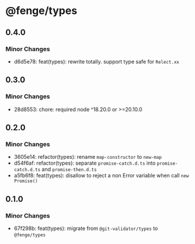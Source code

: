 # @fenge/types

## 0.4.0

### Minor Changes

- d6d5e78: feat(types): rewrite totally. support type safe for `Relect.xx`

## 0.3.0

### Minor Changes

- 28d8553: chore: required node ^18.20.0 or >=20.10.0

## 0.2.0

### Minor Changes

- 3605e14: refactor(types): rename `map-constructor` to `new-map`
- d54f6af: refactor(types): separate `promise-catch.d.ts` into `promise-catch.d.ts` and `promise-then.d.ts`
- a5fb6f8: feat(types): disallow to reject a non Error variable when call `new Promise()`

## 0.1.0

### Minor Changes

- 67f298b: feat(types): migrate from `@git-validator/types` to `@fenge/types`
